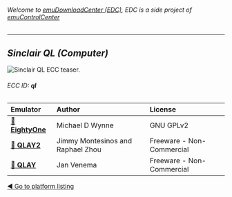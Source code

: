 ###### Welcome to [emuDownloadCenter (EDC)](https://github.com/PhoenixInteractiveNL/emuDownloadCenter/wiki/), EDC is a side project of [emuControlCenter](https://github.com/PhoenixInteractiveNL/emuControlCenter/wiki/)
***
## _Sinclair QL (Computer)_
![](https://raw.githubusercontent.com/wiki/PhoenixInteractiveNL/emuDownloadCenter/images_platform/ecc_ql_teaser.png "Sinclair QL ECC teaser.")
###### ECC ID: **ql**

| Emulator   | Author      | License     |
|:-----------|:------------|:------------|
| [:file_folder: **EightyOne**](https://github.com/PhoenixInteractiveNL/emuDownloadCenter/wiki/Emulator-eightyone#menu) | Michael D Wynne | GNU GPLv2 |
| [:file_folder: **QLAY2**](https://github.com/PhoenixInteractiveNL/emuDownloadCenter/wiki/Emulator-qlay2#menu) | Jimmy Montesinos and Raphael Zhou | Freeware - Non-Commercial |
| [:file_folder: **QLAY**](https://github.com/PhoenixInteractiveNL/emuDownloadCenter/wiki/Emulator-qlayw#menu) | Jan Venema | Freeware - Non-Commercial |

[:arrow_backward: Go to platform listing](https://github.com/PhoenixInteractiveNL/emuDownloadCenter/wiki/EDC-Platform-List)
